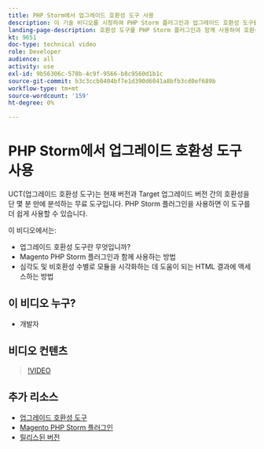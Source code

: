 ```yaml
---
title: PHP Storm에서 업그레이드 호환성 도구 사용
description: 이 기술 비디오를 시청하여 PHP Storm 플러그인과 업그레이드 호환성 도구를 사용하는 방법을 학습합니다.
landing-page-description: 호환성 도구를 PHP Storm 플러그인과 함께 사용하여 호환성 문제를 쉽게 식별하고 해결할 수 있습니다.
kt: 9651
doc-type: technical video
role: Developer
audience: all
activity: use
exl-id: 9b56306c-578b-4c9f-9566-b8c9560d1b1c
source-git-commit: b3c3ccb0404bf7e1d390d6041a8bfb3cd0ef689b
workflow-type: tm+mt
source-wordcount: '159'
ht-degree: 0%

---
```


# PHP Storm에서 업그레이드 호환성 도구 사용

UCT(업그레이드 호환성 도구)는 현재 버전과 Target 업그레이드 버전 간의 호환성을 단 몇 분 만에 분석하는 무료 도구입니다. PHP Storm 플러그인을 사용하면 이 도구를 더 쉽게 사용할 수 있습니다.

이 비디오에서는:

- 업그레이드 호환성 도구란 무엇입니까?
- Magento PHP Storm 플러그인과 함께 사용하는 방법
- 심각도 및 비호환성 수별로 모듈을 시각화하는 데 도움이 되는 HTML 결과에 액세스하는 방법

## 이 비디오 누구?

- 개발자

## 비디오 컨텐츠

>[!VIDEO](https://video.tv.adobe.com/v/340150?quality=12&learn=on)

## 추가 리소스

- [업그레이드 호환성 도구](https://experienceleague.adobe.com/docs/commerce-operations/upgrade-guide/upgrade-compatibility-tool/overview.html)
- [Magento PHP Storm 플러그인](https://plugins.jetbrains.com/plugin/8024-magento-phpstorm)
- [릴리스된 버전](https://devdocs.magento.com/release/released-versions.html)
